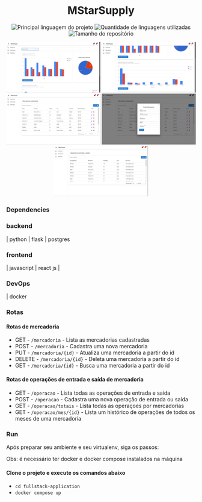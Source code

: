 <div align="center"> 
  <h1 align="center">MStarSupply</h1>
</div>

<p align="center">
  <img alt="Principal linguagem do projeto" src="https://img.shields.io/github/languages/top/caiocslvb/fullstack-application" />
  <img alt="Quantidade de linguagens utilizadas" src="https://img.shields.io/github/languages/count/caiocslvb/fullstack-application" />
  <img alt="Tamanho do repositório" src="https://img.shields.io/github/repo-size/caiocslvb/fullstack-application" />
</p>


<p align="center">
  <img alt="Home1" src="backend/docs/static/1.png" width=250>
  <img alt="Home2" src="backend/docs/static/2.png" width=250>
  <img alt="Home3" src="backend/docs/static/3.png" width=250>
  <img alt="Home4" src="backend/docs/static/4.png" width=250>
  <img alt="Home4" src="backend/docs/static/5.png" width=250>
</p>


### Dependencies

### backend

| python | flask  | postgres

### frontend
| javascript |  react js   |

### DevOps
| docker 


### Rotas

#### Rotas de mercadoria
* GET - `/mercadoria` - Lista as mercadorias cadastradas
* POST - `/mercadoria` - Cadastra uma nova mercadoria
* PUT - `/mercadoria/{id}` - Atualiza uma mercadoria a partir do id
* DELETE - `/mercadoria/{id}` - Deleta uma mercadoria a partir do id
* GET - `/mercadoria/{id}` - Busca uma mercadoria a partir do id
  
#### Rotas de operações de entrada e saída de mercadoria
* GET - `/operacao` - Lista todas as operações de entrada e saída
* POST - `/operacao` - Cadastra uma nova operação de entrada ou saída 
* GET - `/operacao/totais` - Lista todas as operaçoes por mercadorias
* GET - `/operacao/mes/{id}` - Lista um histórico de operações de todos os meses de uma mercadoria 
  

### Run

Após preparar seu ambiente e seu virtualenv, siga os passos:

Obs: é necessário ter docker e docker compose instalados na máquina

#### Clone o projeto e execute os comandos abaixo
* `cd fullstack-application`
* `docker compose up`
